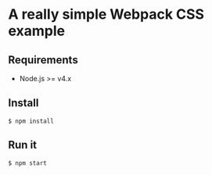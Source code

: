 # A really simple Webpack CSS example

## Requirements

* Node.js >= v4.x

## Install

    $ npm install

## Run it

    $ npm start